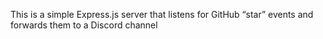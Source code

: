 This is a simple Express.js server that listens for GitHub “star” events and forwards them to a Discord channel
